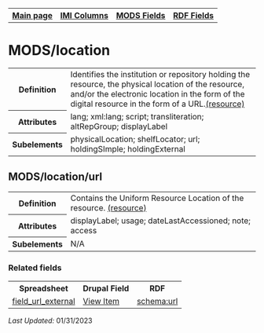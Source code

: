 <!DOCTYPE html>
<html>

<body>
<table style="width:100%">
  <tr>
    <th><a href="index.md">Main page</a></th>
	<th><a href="IMI.md">IMI Columns</a></th>
    <th><a href="MODS.md">MODS Fields</a></th>
    <th><a href="RDF.md">RDF Fields</a></th>
  </tr>
</table>



<h1>MODS/location</h1>
<table>
<tr>
	<th>Definition</th>
	<td>Identifies the institution or repository holding the resource, the physical location of the resource, and/or the electronic location in the form of the digital resource in the form of a URL.<a href="https://www.loc.gov/standards/mods/userguide/location.html">(resource)</a></td>
</tr>
<tr>
	<th>Attributes</th>
	<td>lang; xml:lang; script; transliteration; altRepGroup; displayLabel</td>
</tr>
<tr>
	<th>Subelements</th>
	<td>physicalLocation; shelfLocator; url; holdingSImple; holdingExternal</td>
</tr>
</table>
<h2>MODS/location/url</h2>
<table>
<tr>
	<th>Definition</th>
	<td>Contains the Uniform Resource Location of the resource. <a href="https://www.loc.gov/standards/mods/userguide/location.html#url">(resource)</a></td>
</tr>
<tr>
	<th>Attributes</th>
	<td>displayLabel; usage; dateLastAccessioned; note; access</td>
</tr>
<tr>
	<th>Subelements</th>
	<td>N/A</td>
</tr>
</table>
</table>
	<h3>Related fields</h3>
<table>
	<tr>
		<th>Spreadsheet</th>
		<th>Drupal Field</th>
		<th>RDF</th>
	</tr>
	<tr>
		<td><a href="field_url_external.md">field_url_external</a></td>
		<td><a href="DrupalFields.md#view-item">View Item</a></td>
		<td><a href="rdf.schema.url.md">schema:url</a></td>
	</tr>
</table>
<p><i>Last Updated: </i>01/31/2023</p>
</body>
</html>
